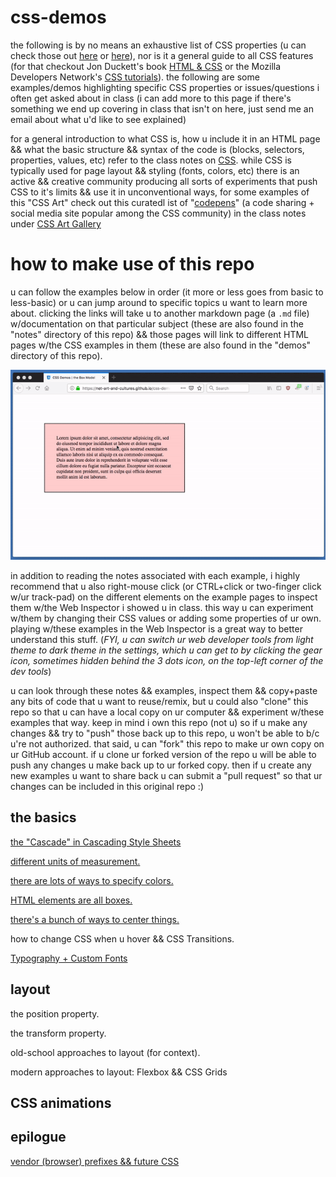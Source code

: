 # css-demos

the following is by no means an exhaustive list of CSS properties (u can check those out [here](https://developer.mozilla.org/en-US/docs/Web/CSS/Reference) or [here](https://css-tricks.com/almanac/)), nor is it a general guide to all CSS features (for that checkout Jon Duckett's book [HTML & CSS](http://www.htmlandcssbook.com/) or the Mozilla Developers Network's [CSS tutorials](https://developer.mozilla.org/en-US/docs/Web/Guide/CSS/Getting_started)). the following are some examples/demos highlighting specific CSS properties or issues/questions i often get asked about in class (i can add more to this page if there's something we end up covering in class that isn't on here, just send me an email about what u'd like to see explained)

for a general introduction to what CSS is, how u include it in an HTML page && what the basic structure && syntax of the code is (blocks, selectors, properties, values, etc) refer to the class notes on [CSS](https://github.com/net-art-and-cultures/syllabus-and-notes/tree/master/notes/css). while CSS is typically used for page layout && styling (fonts, colors, etc) there is an active && creative community producing all sorts of experiments that push CSS to it's limits && use it in unconventional ways, for some examples of this "CSS Art" check out this curatedl ist of "[codepens](https://codepen.io/)" (a code sharing + social media site popular among the CSS community) in the class notes under [CSS Art Gallery](https://github.com/net-art-and-cultures/syllabus-and-notes/tree/master/notes/css-gallery)


# how to make use of this repo

u can follow the examples below in order (it more or less goes from basic to less-basic) or u can jump around to specific topics u want to learn more about. clicking the links will take u to another markdown page (a `.md` file) w/documentation on that particular subject (these are also found in the "notes" directory of this repo) && those pages will link to different HTML pages w/the CSS examples in them (these are also found in the "demos" directory of this repo).

![web inspector](images/web-inspector.gif)

in addition to reading the notes associated with each example, i highly recommend that u also right-mouse click (or CTRL+click or two-finger click w/ur track-pad) on the different elements on the example pages to inspect them w/the Web Inspector i showed u in class. this way u can experiment w/them by changing their CSS values or adding some properties of ur own. playing w/these examples in the Web Inspector is a great way to better understand this stuff. (*FYI, u can switch ur web developer tools from light theme to dark theme in the settings, which u can get to by clicking the gear icon, sometimes hidden behind the 3 dots icon, on the top-left corner of the dev tools*)

u can look through these notes && examples, inspect them && copy+paste any bits of code that u want to reuse/remix, but u could also "clone" this repo so that u can have a local copy on ur computer && experiment w/these examples that way. keep in mind i own this repo (not u) so if u make any changes && try to "push" those back up to this repo, u won't be able to b/c u're not authorized. that said, u can "fork" this repo to make ur own copy on ur GitHub account. if u clone ur forked version of the repo u will be able to push any changes u make back up to ur forked copy. then if u create any new examples u want to share back u can submit a "pull request" so that ur changes can be included in this original repo :)

## the basics

[the "Cascade" in Cascading Style Sheets](notes/the-cascade.md)

[different units of measurement.](notes/css-units.md)

[there are lots of ways to specify colors.](notes/css-colors.md)

[HTML elements are all boxes.](notes/the-box-model.md)

[there's a bunch of ways to center things.](notes/centering-things.md)

how to change CSS when u hover && CSS Transitions.

[Typography + Custom Fonts](notes/typography.md)

## layout

the position property.

the transform property.

old-school approaches to layout (for context).

modern approaches to layout: Flexbox && CSS Grids


## CSS animations



## epilogue

[vendor (browser) prefixes && future CSS](notes/vendor-prefixes.md)
